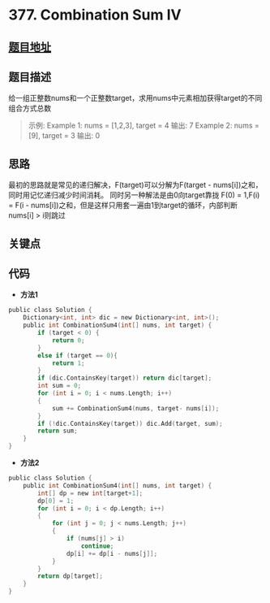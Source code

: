 #   377. Combination Sum IV
  
  
  
##  [题目地址](https://leetcode.com/problems/combination-sum-iv/ )
  
  
  
##  题目描述
给一组正整数nums和一个正整数target，求用nums中元素相加获得target的不同组合方式总数
  
  
>
>示例:
>Example 1:
>nums = [1,2,3], target = 4
>输出: 7
>Example 2:
>nums = [9], target = 3
>输出: 0
  
  
##  思路
最初的思路就是常见的递归解决，F(target)可以分解为F(target - nums[i])之和，同时用记忆递归减少时间消耗。
同时另一种解法是由0向target靠拢
F(0) = 1,F(i) = F(i - nums[i])之和，但是这样只用套一遍由1到target的循环，内部判断 nums[i] > i则跳过
  
##  关键点
  
  
  
##  代码
  
  
* **方法1**
```c
public class Solution {
    Dictionary<int, int> dic = new Dictionary<int, int>();
    public int CombinationSum4(int[] nums, int target) {
        if (target < 0) {
            return 0;
        }
        else if (target == 0){
            return 1;
        }
        if (dic.ContainsKey(target)) return dic[target];
        int sum = 0;
        for (int i = 0; i < nums.Length; i++)
        {   
            sum += CombinationSum4(nums, target- nums[i]);
        }
        if (!dic.ContainsKey(target)) dic.Add(target, sum);
        return sum;
    }
}
```

* **方法2**
```c
public class Solution {
    public int CombinationSum4(int[] nums, int target) {
        int[] dp = new int[target+1];
        dp[0] = 1;
        for (int i = 0; i < dp.Length; i++)
        {
            for (int j = 0; j < nums.Length; j++)
            {
                if (nums[j] > i)
                    continue;
                dp[i] += dp[i - nums[j]];
            }
        }
        return dp[target];
    }
}
```
  
  